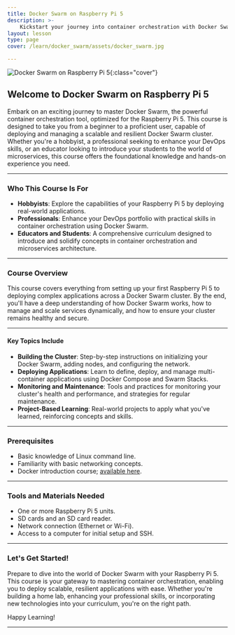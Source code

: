 ```yaml
---
title: Docker Swarm on Raspberry Pi 5
description: >-
    Kickstart your journey into container orchestration with Docker Swarm on the powerful Raspberry Pi 5, mastering the essentials of deploying and managing a robust, scalable microservices architecture.
layout: lesson
type: page
cover: /learn/docker_swarm/assets/docker_swarm.jpg

---
```


![Docker Swarm on Raspberry Pi 5]({{page.cover}}){:class="cover"}

## Welcome to Docker Swarm on Raspberry Pi 5

Embark on an exciting journey to master Docker Swarm, the powerful container orchestration tool, optimized for the Raspberry Pi 5. This course is designed to take you from a beginner to a proficient user, capable of deploying and managing a scalable and resilient Docker Swarm cluster. Whether you're a hobbyist, a professional seeking to enhance your DevOps skills, or an educator looking to introduce your students to the world of microservices, this course offers the foundational knowledge and hands-on experience you need.

---

### Who This Course Is For

- **Hobbyists**: Explore the capabilities of your Raspberry Pi 5 by deploying real-world applications.
- **Professionals**: Enhance your DevOps portfolio with practical skills in container orchestration using Docker Swarm.
- **Educators and Students**: A comprehensive curriculum designed to introduce and solidify concepts in container orchestration and microservices architecture.

---

### Course Overview

This course covers everything from setting up your first Raspberry Pi 5 to deploying complex applications across a Docker Swarm cluster. By the end, you'll have a deep understanding of how Docker Swarm works, how to manage and scale services dynamically, and how to ensure your cluster remains healthy and secure.

---

#### Key Topics Include

- **Building the Cluster**: Step-by-step instructions on initializing your Docker Swarm, adding nodes, and configuring the network.
- **Deploying Applications**: Learn to define, deploy, and manage multi-container applications using Docker Compose and Swarm Stacks.
- **Monitoring and Maintenance**: Tools and practices for monitoring your cluster's health and performance, and strategies for regular maintenance.
- **Project-Based Learning**: Real-world projects to apply what you've learned, reinforcing concepts and skills.

---

### Prerequisites

- Basic knowledge of Linux command line.
- Familiarity with basic networking concepts.
- Docker introduction course; [available here](/learn/docker/).

---

### Tools and Materials Needed

- One or more Raspberry Pi 5 units.
- SD cards and an SD card reader.
- Network connection (Ethernet or Wi-Fi).
- Access to a computer for initial setup and SSH.

---

### Let's Get Started!

Prepare to dive into the world of Docker Swarm with your Raspberry Pi 5. This course is your gateway to mastering container orchestration, enabling you to deploy scalable, resilient applications with ease. Whether you're building a home lab, enhancing your professional skills, or incorporating new technologies into your curriculum, you're on the right path.

Happy Learning!

---
